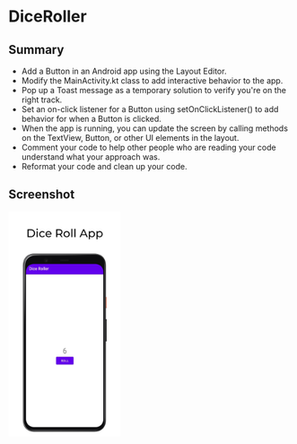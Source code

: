 # DiceRoller

## Summary

- Add a Button in an Android app using the Layout Editor.
- Modify the MainActivity.kt class to add interactive behavior to the app.
- Pop up a Toast message as a temporary solution to verify you're on the right track.
- Set an on-click listener for a Button using setOnClickListener() to add behavior for when a Button is clicked.
- When the app is running, you can update the screen by calling methods on the TextView, Button, or other UI elements in the layout.
- Comment your code to help other people who are reading your code understand what your approach was.
- Reformat your code and clean up your code.

## Screenshot

<img src = "screenshot/DiceRollApp.png" width=200>